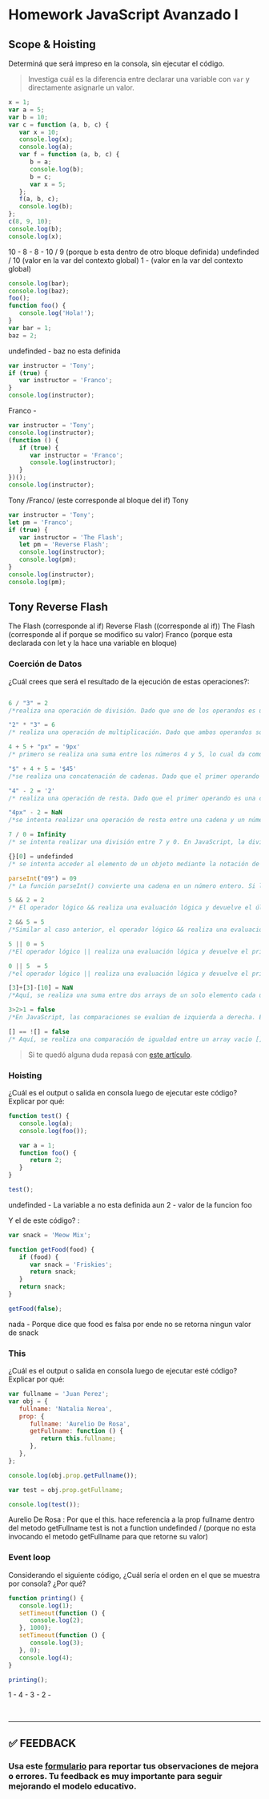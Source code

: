 # Homework JavaScript Avanzado I

## Scope & Hoisting

Determiná que será impreso en la consola, sin ejecutar el código.

> Investiga cuál es la diferencia entre declarar una variable con `var` y directamente asignarle un valor.

```javascript
x = 1;
var a = 5;
var b = 10;
var c = function (a, b, c) {
   var x = 10;
   console.log(x);
   console.log(a);
   var f = function (a, b, c) {
      b = a;
      console.log(b);
      b = c;
      var x = 5;
   };
   f(a, b, c);
   console.log(b);
};
c(8, 9, 10);      
console.log(b);
console.log(x);
```
10 -
8  -
8 -
10 / 9 (porque b esta dentro de otro bloque definida)
undefinded / 10 (valor en la var del contexto global)
1 - (valor en la var del contexto global)

```javascript
console.log(bar);
console.log(baz);
foo();
function foo() {
   console.log('Hola!');
}
var bar = 1;
baz = 2;
```
undefinded -
baz no esta definida

```javascript
var instructor = 'Tony';
if (true) {
   var instructor = 'Franco';
}
console.log(instructor);
```
Franco -

```javascript
var instructor = 'Tony';
console.log(instructor);
(function () {
   if (true) {
      var instructor = 'Franco';
      console.log(instructor);
   }
})();
console.log(instructor);
```
Tony
/Franco/ (este corresponde al bloque del if)
Tony

```javascript
var instructor = 'Tony';
let pm = 'Franco';
if (true) {
   var instructor = 'The Flash';
   let pm = 'Reverse Flash';
   console.log(instructor);
   console.log(pm);
}
console.log(instructor);
console.log(pm);
```
Tony
Reverse Flash 
---------------
The Flash (corresponde al if)
Reverse Flash ((corresponde al if))
The Flash (corresponde al if porque se modifico su valor)
Franco (porque esta declarada con let y la hace una variable en bloque)

### Coerción de Datos

¿Cuál crees que será el resultado de la ejecución de estas operaciones?:

```javascript

6 / "3" = 2
/*realiza una operación de división. Dado que uno de los operandos es una cadena, JavaScript intentará convertirlo a un número antes de realizar la división.*/

"2" * "3" = 6
/* realiza una operación de multiplicación. Dado que ambos operandos son cadenas que representan números, JavaScript intentará convertirlos a números antes de realizar la multiplicación. */

4 + 5 + "px" = '9px'
/* primero se realiza una suma entre los números 4 y 5, lo cual da como resultado 9. Luego, se concatena la cadena "px" al resultado de la suma. */

"$" + 4 + 5 = '$45'
/*se realiza una concatenación de cadenas. Dado que el primer operando es una cadena, JavaScript interpretará las operaciones restantes como concatenación de cadenas. */

"4" - 2 = '2'
/* realiza una operación de resta. Dado que el primer operando es una cadena que representa un número, JavaScript intentará convertirlo a un número antes de realizar la resta.  */

"4px" - 2 = NaN
/*se intenta realizar una operación de resta entre una cadena y un número. Dado que el segundo operando es un número, JavaScript intentará convertir la cadena "4px" a un número antes de realizar la resta. Sin embargo, la conversión no es posible */

7 / 0 = Infinity
/* se intenta realizar una división entre 7 y 0. En JavaScript, la división por 0 resulta en Infinity */

{}[0] = undefinded
/* se intenta acceder al elemento de un objeto mediante la notación de corchetes. Sin embargo, el objeto vacío {} no tiene ninguna propiedad definida*/

parseInt("09") = 09
/* La función parseInt() convierte una cadena en un número entero. Si la cadena comienza con un número válido, se realizará la conversión. */

5 && 2 = 2
/* El operador lógico && realiza una evaluación lógica y devuelve el último valor evaluado si ambos operandos son verdaderos. Aquí, tanto 5 como 2 se consideran verdaderos en el contexto de la evaluación lógica.*/

2 && 5 = 5
/*Similar al caso anterior, el operador lógico && realiza una evaluación lógica y devuelve el último valor evaluado si ambos operandos son verdaderos. Aquí, tanto 2 como 5 se consideran verdaderos en el contexto de la evaluación lógica.*/

5 || 0 = 5
/*El operador lógico || realiza una evaluación lógica y devuelve el primer valor verdadero que encuentra. Si ninguno de los operandos es verdadero, devuelve el último valor evaluado. Aquí, 5 se considera verdadero en el contexto de la evaluación lógica*/

0 || 5  = 5
/*el operador lógico || realiza una evaluación lógica y devuelve el primer valor verdadero que encuentra. Si ninguno de los operandos es verdadero, devuelve el último valor evaluado. Aquí, 0 se considera falso en el contexto de la evaluación lógica, por lo que se evalúa el siguiente operando 5*/

[3]+[3]-[10] = NaN
/*Aquí, se realiza una suma entre dos arrays de un solo elemento cada uno. Cuando se suman dos arrays en JavaScript, se realiza una concatenación de arrays. Entonces, [3]+[3] dará como resultado [3, 3]. Luego, se resta el array [10]. Sin embargo, JavaScript realizará la conversión de los arrays a cadenas antes de la resta. La resta entre cadenas intenta convertir las cadenas en números. Dado que la cadena "[3, 3]" no puede ser convertida en un número, el resultado será NaN*/

3>2>1 = false
/*En JavaScript, las comparaciones se evalúan de izquierda a derecha. En este caso, se evalúa primero 3>2, lo cual devuelve true. Luego, se evalúa true>1, donde true se convierte en 1 en un contexto numérico. Por lo tanto, la expresión se convierte en 1>1, que es falsa. Por lo tanto, el resultado final será false.*/

[] == ![] = false
/* Aquí, se realiza una comparación de igualdad entre un array vacío [] y la negación de un array vacío ![]. La negación ! convierte el array vacío en su valor booleano contrario, que es true. Entonces, la expresión se convierte en [] == true. En JavaScript, cuando se compara un array con un valor no booleano, el array se convierte en una cadena concatenando todos sus elementos. En este caso, el array vacío se convierte en una cadena vacía "". Luego, se compara "" == true. La comparación entre una cadena y un valor booleano se realiza convirtiendo la cadena en un número. En este caso, la cadena vacía "" se convierte en 0. Entonces, la expresión se convierte en 0 == 1, que es falsa. Por lo tanto, el resultado final será false */

```

> Si te quedó alguna duda repasá con [este artículo](http://javascript.info/tutorial/object-conversion).

### Hoisting

¿Cuál es el output o salida en consola luego de ejecutar este código? Explicar por qué:

```javascript
function test() {
   console.log(a);
   console.log(foo());

   var a = 1;
   function foo() {
      return 2;
   }
}

test();
```
undefinded - La variable a no esta definida aun
2 - valor de la funcion foo

Y el de este código? :

```javascript
var snack = 'Meow Mix';

function getFood(food) {
   if (food) {
      var snack = 'Friskies';
      return snack;
   }
   return snack;
}

getFood(false);
```
nada - Porque dice que food es falsa por ende no se retorna ningun valor de snack


### This

¿Cuál es el output o salida en consola luego de ejecutar esté código? Explicar por qué:

```javascript
var fullname = 'Juan Perez';
var obj = {
   fullname: 'Natalia Nerea',
   prop: {
      fullname: 'Aurelio De Rosa',
      getFullname: function () {
         return this.fullname;
      },
   },
};

console.log(obj.prop.getFullname());

var test = obj.prop.getFullname;

console.log(test());
```
Aurelio De Rosa : Por que el this. hace referencia a la prop fullname dentro del metodo getFullname
test is not a function
undefinded / (porque no esta invocando el metodo getFullname para que retorne su valor)

### Event loop

Considerando el siguiente código, ¿Cuál sería el orden en el que se muestra por consola? ¿Por qué?

```javascript
function printing() {
   console.log(1);
   setTimeout(function () {
      console.log(2);
   }, 1000);
   setTimeout(function () {
      console.log(3);
   }, 0);
   console.log(4);
}

printing();
```
1 -
4 -
3 -
2 -


</br >

---

## **✅ FEEDBACK**

### Usa este [**formulario**](https://docs.google.com/forms/d/e/1FAIpQLSe1MybH_Y-xcp1RP0jKPLndLdJYg8cwyHkSb9MwSrEjoxyzWg/viewform) para reportar tus observaciones de mejora o errores. Tu feedback es muy importante para seguir mejorando el modelo educativo.
